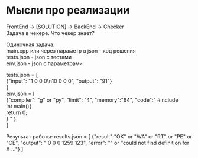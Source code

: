 # Мысли про реализации
FrontEnd -> [SOLUTION] -> BackEnd -> Checker </br>
Задача в чекере. Что чекер знает? </br>

Одиночная задача: </br>
main.cpp или через параметр в json - код решения </br>
tests.json - json с тестами </br>
env.json - json c параметрами <br>

tests.json = [ </br>
    {"input": "1 0 0 0\n10 0 0 0", "output": "91"}  </br>
] </br>
env.json = [ </br>
    {"compiler": "g" or "py", "limit": "4", "memory":"64", "code":" #include <iostream> </br>
                                                                    int main(){    </br> 
                                                                        return 0; </br>
                                                                    } "                 }</br>
]</br>

Результат работы:
results.json = [
        {"result":"OK" or "WA" or "RT" or "PE" or "CE", "output": " 0 0 0 1259 123", "error": "" or "could not find definition for X ..."}
]
